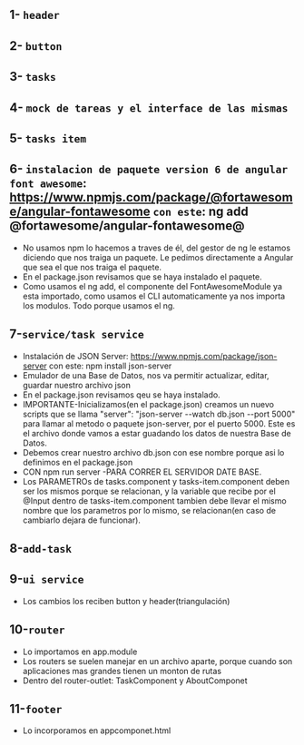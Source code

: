 ## 1- `header`
## 2- `button`
## 3- `tasks`
## 4- `mock de tareas y el interface de las mismas`
## 5- `tasks item`
## 6- `instalacion de paquete version 6 de angular font awesome`: https://www.npmjs.com/package/@fortawesome/angular-fontawesome  `con este`: ng add @fortawesome/angular-fontawesome@
  * No usamos npm lo hacemos a traves de él, del gestor de ng le estamos diciendo que nos traiga un paquete. Le pedimos directamente a Angular que sea el que nos traiga el paquete. 
  * En el package.json revisamos que se haya instalado el paquete. 
  * Como usamos el ng add, el componente del FontAwesomeModule ya esta importado, como usamos el CLI automaticamente ya nos importa los modulos. Todo porque usamos el ng.
## 7-`service/task service`
  * Instalación de JSON Server: https://www.npmjs.com/package/json-server  con este: npm install json-server
  * Emulador de una Base de Datos, nos va permitir actualizar, editar, guardar nuestro archivo json
  * En el package.json revisamos qeu se haya instalado.
  * IMPORTANTE-Inicializamos(en el package.json) creamos un nuevo scripts que se llama "server": "json-server --watch db.json --port 5000" para llamar al metodo o paquete json-server, por el puerto 5000. Este es el archivo donde vamos a estar guadando los datos de nuestra Base de Datos. 
  * Debemos crear nuestro archivo db.json con ese nombre porque asi lo definimos en el package.json
  * CON npm run server -PARA CORRER EL SERVIDOR DATE BASE.
  * Los PARAMETROs de tasks.component y tasks-item.component deben ser los mismos porque se relacionan, y la variable que recibe por el @Input dentro de tasks-item.component tambien debe llevar el mismo nombre que los parametros por lo mismo, se relacionan(en caso de cambiarlo dejara de funcionar).
## 8-`add-task`
## 9-`ui service`
  * Los cambios los reciben button y header(triangulación)
## 10-`router`
  * Lo importamos en app.module
  * Los routers se suelen manejar en un archivo aparte, porque cuando son aplicaciones mas grandes tienen un monton de rutas
  * Dentro del router-outlet: TaskComponent y AboutComponet
## 11-`footer`
  * Lo incorporamos en appcomponet.html 